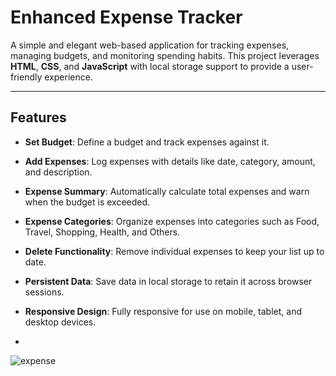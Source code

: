 # Enhanced Expense Tracker

A simple and elegant web-based application for tracking expenses, managing budgets, and monitoring spending habits. This project leverages **HTML**, **CSS**, and **JavaScript** with local storage support to provide a user-friendly experience.

---

## Features

- **Set Budget**: Define a budget and track expenses against it.
- **Add Expenses**: Log expenses with details like date, category, amount, and description.
- **Expense Summary**: Automatically calculate total expenses and warn when the budget is exceeded.
- **Expense Categories**: Organize expenses into categories such as Food, Travel, Shopping, Health, and Others.
- **Delete Functionality**: Remove individual expenses to keep your list up to date.
- **Persistent Data**: Save data in local storage to retain it across browser sessions.
- **Responsive Design**: Fully responsive for use on mobile, tablet, and desktop devices.

- 
![expense](https://github.com/user-attachments/assets/03499c0d-c5ea-40b1-90a8-81aa97c2bb49)
